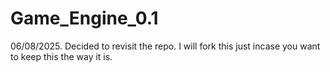 # Game_Engine_0.1

06/08/2025.
Decided to revisit the repo. I will fork this just incase you want to keep this the way it is.
